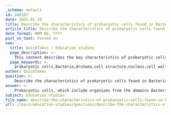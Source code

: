 ```yaml
---
_schema: default
id: 166187
date: 2025-01-29
title: Describe the characteristics of prokaryotic cells found in Bacteria and Archaea.
article_title: Describe the characteristics of prokaryotic cells found in Bacteria and Archaea.
date_format: MMM DD, YYYY
post_on_text: Posted on
seo:
  title: QuickTakes | Education studies
  page_description: >-
    This content describes the key characteristics of prokaryotic cells, including their structure, reproduction, genetic material, metabolism, and diversity found in the domains Bacteria and Archaea.
  page_keywords: >-
    prokaryotic cells,Bacteria,Archaea,cell structure,nucleus,cell wall,reproduction,binary fission,genetic material,metabolism,plasma membrane,flagella,pili,diversity
author: QuickTakes
question: >-
    Describe the characteristics of prokaryotic cells found in Bacteria and Archaea.
answer: >-
    Prokaryotic cells, which include organisms from the domains Bacteria and Archaea, exhibit several key characteristics that distinguish them from eukaryotic cells. Here are the main features of prokaryotic cells:\n\n1. **Cell Structure**:\n   - Prokaryotic cells are generally simpler and smaller than eukaryotic cells, typically ranging from 0.1 to 5.0 micrometers in diameter.\n   - They lack a true nucleus; instead, their genetic material (DNA) is located in a region called the nucleoid, which is not membrane-bound.\n   - Prokaryotic cells do not contain membrane-bound organelles such as mitochondria or the endoplasmic reticulum.\n\n2. **Cell Wall**:\n   - Most prokaryotic cells have a rigid cell wall that provides structural support and protection. In bacteria, the cell wall is primarily composed of peptidoglycan, while archaea have cell walls made of different materials, such as pseudopeptidoglycan or other polymers.\n\n3. **Reproduction**:\n   - Prokaryotic cells reproduce asexually through a process called binary fission, where a single cell divides into two identical daughter cells. This process is relatively quick, allowing for rapid population growth.\n\n4. **Genetic Material**:\n   - Prokaryotic cells typically have a single, circular chromosome that contains their genetic information. They may also possess plasmids, which are small, circular DNA molecules that can carry additional genes, often related to antibiotic resistance.\n\n5. **Metabolism**:\n   - Prokaryotes exhibit diverse metabolic pathways. They can be autotrophic (producing their own food through photosynthesis or chemosynthesis) or heterotrophic (obtaining energy by consuming organic matter). This metabolic diversity allows them to thrive in various environments, including extreme conditions.\n\n6. **Cell Membrane**:\n   - Prokaryotic cells have a plasma membrane that regulates the movement of substances in and out of the cell. The composition of the membrane can vary between bacteria and archaea, particularly in the types of lipids present.\n\n7. **Flagella and Pili**:\n   - Many prokaryotic cells possess flagella, which are long, whip-like structures that aid in locomotion. Additionally, they may have pili (or fimbriae), which are short, hair-like projections that help in attachment to surfaces and in conjugation (a form of genetic exchange).\n\n8. **Diversity**:\n   - Prokaryotes are incredibly diverse, with bacteria and archaea occupying a wide range of ecological niches. Archaea are often found in extreme environments, such as hot springs and salt lakes, while bacteria are ubiquitous in various habitats.\n\nIn summary, prokaryotic cells are characterized by their simplicity, lack of a nucleus and membrane-bound organelles, unique cell wall composition, rapid reproduction, and metabolic diversity. These features enable them to adapt to a wide range of environments and play crucial roles in ecosystems.
subject: Education studies
file_name: describe-the-characteristics-of-prokaryotic-cells-found-in-bacteria-and-archaea.md
url: /learn/education-studies/questions/describe-the-characteristics-of-prokaryotic-cells-found-in-bacteria-and-archaea
---
```


&nbsp;